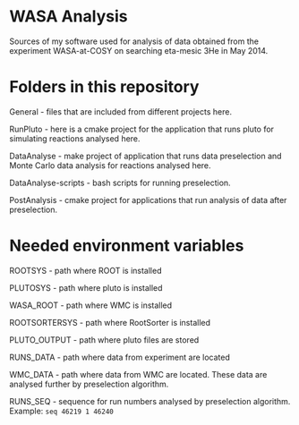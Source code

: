 WASA Analysis
==============
Sources of my software used for analysis of data obtained from the experiment WASA-at-COSY on searching eta-mesic 3He in May 2014.


Folders in this repository
==========================


General - files that are included from different projects here.

RunPluto - here is a cmake project for the application that runs pluto for simulating reactions analysed here.

DataAnalyse - make project of application that runs data preselection and Monte Carlo data analysis for reactions analysed here.

DataAnalyse-scripts - bash scripts for running preselection.

PostAnalysis - cmake project for applications that run analysis of data after preselection.



Needed environment variables
============================

ROOTSYS - path where ROOT is installed

PLUTOSYS - path where pluto is installed

WASA_ROOT - path where WMC is installed

ROOTSORTERSYS - path where RootSorter is installed

PLUTO_OUTPUT - path where pluto files are stored

RUNS_DATA - path where data from experiment are located

WMC_DATA - path where data from WMC are located. These data are analysed further by preselection algorithm.

RUNS_SEQ - sequence for run numbers analysed by preselection algorithm. Example: `seq 46219 1 46240`

